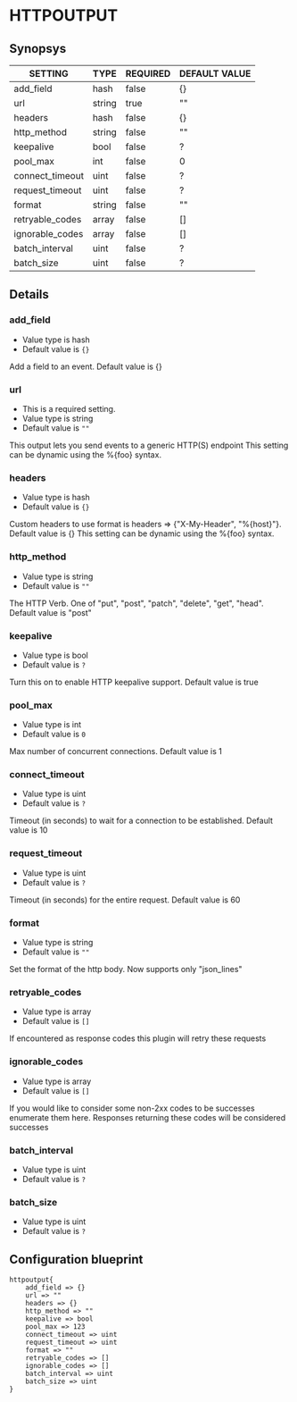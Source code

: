 # HTTPOUTPUT


## Synopsys


|     SETTING     |  TYPE  | REQUIRED | DEFAULT VALUE |
|-----------------|--------|----------|---------------|
| add_field       | hash   | false    | {}            |
| url             | string | true     | ""            |
| headers         | hash   | false    | {}            |
| http_method     | string | false    | ""            |
| keepalive       | bool   | false    | ?             |
| pool_max        | int    | false    |             0 |
| connect_timeout | uint   | false    | ?             |
| request_timeout | uint   | false    | ?             |
| format          | string | false    | ""            |
| retryable_codes | array  | false    | []            |
| ignorable_codes | array  | false    | []            |
| batch_interval  | uint   | false    | ?             |
| batch_size      | uint   | false    | ?             |


## Details

### add_field
* Value type is hash
* Default value is `{}`

Add a field to an event. Default value is {}

### url
* This is a required setting.
* Value type is string
* Default value is `""`

This output lets you send events to a generic HTTP(S) endpoint
This setting can be dynamic using the %{foo} syntax.

### headers
* Value type is hash
* Default value is `{}`

Custom headers to use format is headers => {"X-My-Header", "%{host}"}. Default value is {}
This setting can be dynamic using the %{foo} syntax.

### http_method
* Value type is string
* Default value is `""`

The HTTP Verb. One of "put", "post", "patch", "delete", "get", "head". Default value is "post"

### keepalive
* Value type is bool
* Default value is `?`

Turn this on to enable HTTP keepalive support. Default value is true

### pool_max
* Value type is int
* Default value is `0`

Max number of concurrent connections. Default value is 1

### connect_timeout
* Value type is uint
* Default value is `?`

Timeout (in seconds) to wait for a connection to be established. Default value is 10

### request_timeout
* Value type is uint
* Default value is `?`

Timeout (in seconds) for the entire request. Default value is 60

### format
* Value type is string
* Default value is `""`

Set the format of the http body. Now supports only "json_lines"

### retryable_codes
* Value type is array
* Default value is `[]`

If encountered as response codes this plugin will retry these requests

### ignorable_codes
* Value type is array
* Default value is `[]`

If you would like to consider some non-2xx codes to be successes
enumerate them here. Responses returning these codes will be considered successes

### batch_interval
* Value type is uint
* Default value is `?`



### batch_size
* Value type is uint
* Default value is `?`





## Configuration blueprint

```
httpoutput{
	add_field => {}
	url => ""
	headers => {}
	http_method => ""
	keepalive => bool
	pool_max => 123
	connect_timeout => uint
	request_timeout => uint
	format => ""
	retryable_codes => []
	ignorable_codes => []
	batch_interval => uint
	batch_size => uint
}
```
